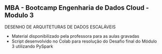 ## MBA - Bootcamp Engenharia de Dados Cloud - Modulo 3

DESENHO DE ARQUITETURAS DE DADOS ESCALÁVEIS

- Material disponibilizado pela professora para as aulas gravadas
- Script desenvolvido no Colab para resolução do Desafio final do Módulo 3 utilizando PySpark
